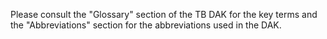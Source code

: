 Please consult the "Glossary" section of the TB DAK for the key terms and the "Abbreviations" section for the abbreviations used in the DAK.

